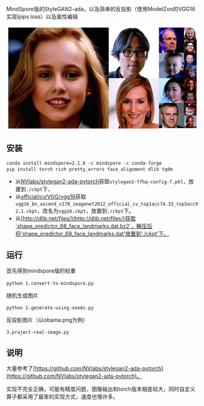 

MindSpore版的StyleGAN2-ada，以及简单的反投影（使用ModelZoo的VGG16实现lpips loss）以及属性编辑

![image-20230818161105253](readme.assets/image-20230818161105253.png)

## 安装

```
conda install mindspore=2.1.0 -c mindspore -c conda-forge
pip install torch rich pretty_errors face_alignment dlib tqdm
```

+ 从[NVlabs/stylegan2-ada-pytorch](https://github.com/NVlabs/stylegan2-ada-pytorch)获取`stylegan2-ffhq-config-f.pkl`，放置到`./ckpt`下，
+ 从[official/cv/VGG/vgg16](https://gitee.com/mindspore/models/tree/master/official/cv/VGG/vgg16)获取`vgg16_bn_ascend_v170_imagenet2012_official_cv_top1acc74.33_top5acc92.1.ckpt`，改名为`vgg16.ckpt`，放置到`./ckpt`下。
+ 从[http://dlib.net/files/](http://dlib.net/files/)获取`shape_predictor_68_face_landmarks.dat.bz2`，解压后将'shape_predictor_68_face_landmarks.dat'放置到'./ckpt'下。

## 运行

首先得到mindspore版的权重

```python 1.convert-to-mindspore.py```


随机生成图片

```
python 2.generate-using-seeds.py
```

反投影图片（以obama.png为例）

```
3.project-real-image.py
```

## 说明

大量参考了[https://github.com/NVlabs/stylegan2-ada-pytorch](https://github.com/NVlabs/stylegan2-ada-pytorch)。

实现不完全正确，可能有精度问题，图像输出和torch版本相差较大，同时自定义算子都采用了最笨的实现方式，速度也慢许多。

